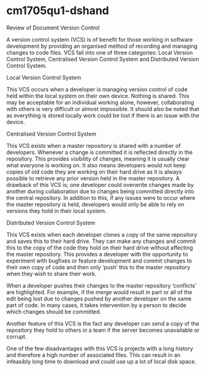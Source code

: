 # cm1705qu1-dshand
Review of Document Version Control

A version control system (VCS) is of benefit for those working in software development by providing an organised method of recording and managing changes to code files. VCS fall into one of three categories: Local Version Control System, Centralised Version Control System and Distributed Version Control System. 

Local Version Control System

This VCS occurs when a developer is managing version control of code held within the local system on their own device.  Nothing is shared.  This may be acceptable for an individual working alone, however, collaborating with others is very difficult or almost impossible.  It should also be noted that as everything is stored locally work could be lost if there is an issue with the device. 

Centralised Version Control System

This VCS exists when a master repository is shared with a number of developers.  Whenever a change is committed it is reflected directly in the repository. This provides visibility of changes, meaning it is usually clear what everyone is working on.  It also means developers would not keep copies of old code they are working on their hard drive as it is always possible to retrieve any prior version held in the master repository.  A drawback of this VCS is; one developer could overwrite changes made by another during collaboration due to changes being committed directly into the central repository.  In addition to this, if any issues were to occur where the master repository is held, developers would only be able to rely on versions they hold in their local system.

Distributed Version Control System 

This VCS exists when each developer clones a copy of the same repository and saves this to their hard drive. They can make any changes and commit this to the copy of the code they hold on their hard drive without affecting the master repository.  This provides a developer with the opportunity to experiment with bugfixes or feature development and commit changes to their own copy of code and then only ‘push’ this to the master repository when they wish to share their work.

When a developer pushes their changes to the master repository ‘conflicts’ are highlighted. For example, if the merge would result in part or all of the edit being lost due to changes pushed by another developer on the same part of code.  In many cases, it takes intervention by a person to decide which changes should be committed.

Another feature of this VCS is the fact any developer can send a copy of the repository they hold to others in a team if the server becomes unavailable or corrupt.

One of the few disadvantages with this VCS is projects with a long history and therefore a high number of associated files.  This can result in an infeasibly long time to download and could use up a lot of local disk space. 

